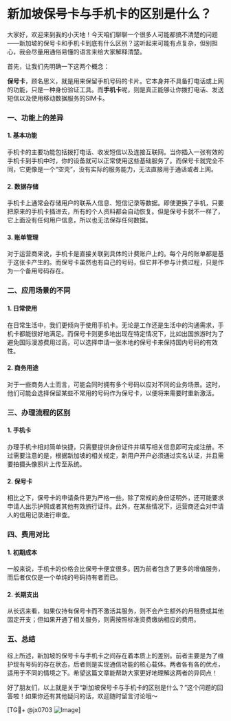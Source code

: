 # 新加坡保号卡与手机卡的区别是什么？

大家好，欢迎来到我的小天地！今天咱们聊聊一个很多人可能都搞不清楚的问题——新加坡的保号卡和手机卡到底有什么区别？这听起来可能有点复杂，但别担心，我会尽量用通俗易懂的语言来给大家解释清楚。

首先，让我们先明确一下这两个概念：

**保号卡**，顾名思义，就是用来保留手机号码的卡片。它本身并不具备打电话或上网的功能，只是一种身份验证工具。而**手机卡**呢，则是真正能够让你拨打电话、发送短信以及使用移动数据服务的SIM卡。

### 一、功能上的差异

#### 1. 基本功能
手机卡的主要功能包括拨打电话、收发短信以及连接互联网。当你插入一张有效的手机卡到手机中时，你的设备就可以正常使用这些基础服务了。而保号卡就完全不同，它更像是一个“空壳”，没有实际的服务能力，无法直接用于通话或者上网。

#### 2. 数据存储
手机卡上通常会存储用户的联系人信息、短信记录等数据。即使更换了手机，只要把原来的手机卡插进去，所有的个人资料都会自动恢复。但是保号卡就不一样了，它上面没有任何用户信息，所以也无法保存任何数据。

#### 3. 账单管理
对于运营商来说，手机卡是直接关联到具体的计费账户上的。每个月的账单都是基于这张卡产生的。而保号卡虽然也有自己的号码，但它并不参与计费过程，只是作为一个备用号码存在。

### 二、应用场景的不同

#### 1. 日常使用
在日常生活中，我们更倾向于使用手机卡。无论是工作还是生活中的沟通需求，手机卡都能很好地满足。而保号卡则更多地出现在特定情况下，比如出国旅游时为了避免国际漫游费用过高，可以选择申请一张本地的保号卡来保持国内号码的有效性。

#### 2. 商务用途
对于一些商务人士而言，可能会同时拥有多个号码以应对不同的业务场景。这时，他们可能会选择保留某些不常用的号码作为保号卡，以便将来需要时重新激活。

### 三、办理流程的区别

#### 1. 手机卡
办理手机卡相对简单快捷，只需要提供身份证件并填写相关信息即可完成注册。不过需要注意的是，根据新加坡的相关规定，新用户开户必须通过实名认证，并且需要拍摄头像照片上传至系统。

#### 2. 保号卡
相比之下，保号卡的申请条件更为严格一些。除了常规的身份证明外，还可能要求申请人出示护照或者其他有效旅行证件。此外，在某些情况下，运营商还会对申请人的信用记录进行审查。

### 四、费用对比

#### 1. 初期成本
一般来说，手机卡的价格会比保号卡便宜很多。因为前者包含了更多的增值服务，而后者仅仅是一个单纯的号码持有者而已。

#### 2. 长期支出
从长远来看，如果仅持有保号卡而不激活其服务，则不会产生额外的月租费或其他固定开支；但如果开通了相关服务，则需按照标准资费缴纳相应的费用。

### 五、总结

综上所述，新加坡的保号卡与手机卡之间存在着本质上的差别。前者主要是为了维护现有号码的存在状态，后者则是实现通信功能的核心载体。两者各有各的优点，适用于不同的情境之下。希望这篇文章能帮助大家更好地理解这两者的异同点！

好了朋友们，以上就是关于“新加坡保号卡与手机卡的区别是什么？”这个问题的回答啦！如果你还有其他疑问的话，欢迎随时留言讨论哦～

[TG💪+ @jx0703 ![Image](https://github.com/user-attachments/assets/dbca1d08-cadb-493c-b0ec-ad6f7a83f270)]